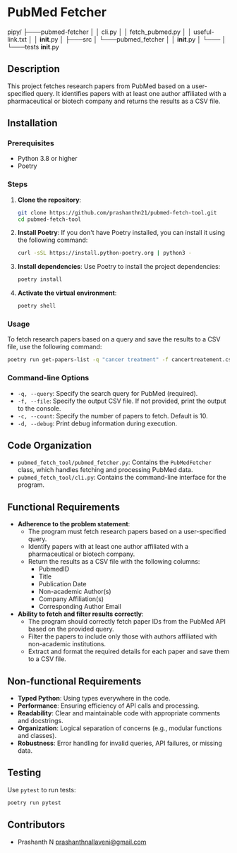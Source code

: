 # PubMed Fetcher
pipy/
├───pubmed-fetcher
│   │   cli.py
│   │   fetch_pubmed.py
│   │   useful-link.txt
│   │   __init__.py
│
├───src
│   └───pubmed_fetcher
│       │   __init__.py
│       └───
│
└───tests
        __init__.py


## Description
This project fetches research papers from PubMed based on a user-specified query. It identifies papers with at least one author affiliated with a pharmaceutical or biotech company and returns the results as a CSV file.

## Installation

### Prerequisites
- Python 3.8 or higher
- Poetry

### Steps

1. **Clone the repository**:
   ```bash
   git clone https://github.com/prashanthn21/pubmed-fetch-tool.git
   cd pubmed-fetch-tool
   ```

2. **Install Poetry**:
   If you don't have Poetry installed, you can install it using the following command:
   ```bash
   curl -sSL https://install.python-poetry.org | python3 -
   ```

3. **Install dependencies**:
   Use Poetry to install the project dependencies:
   ```bash
   poetry install
   ```

4. **Activate the virtual environment**:
   ```bash
   poetry shell
   ```

### Usage

To fetch research papers based on a query and save the results to a CSV file, use the following command:

```bash
poetry run get-papers-list -q "cancer treatment" -f cancertreatement.csv -c 10 -d
```

### Command-line Options
- `-q, --query`: Specify the search query for PubMed (required).
- `-f, --file`: Specify the output CSV file. If not provided, print the output to the console.
- `-c, --count`: Specify the number of papers to fetch. Default is 10.
- `-d, --debug`: Print debug information during execution.

## Code Organization
- `pubmed_fetch_tool/pubmed_fetcher.py`: Contains the `PubMedFetcher` class, which handles fetching and processing PubMed data.
- `pubmed_fetch_tool/cli.py`: Contains the command-line interface for the program.

## Functional Requirements
- **Adherence to the problem statement**:
  - The program must fetch research papers based on a user-specified query.
  - Identify papers with at least one author affiliated with a pharmaceutical or biotech company.
  - Return the results as a CSV file with the following columns:
    - PubmedID
    - Title
    - Publication Date
    - Non-academic Author(s)
    - Company Affiliation(s)
    - Corresponding Author Email
- **Ability to fetch and filter results correctly**:
  - The program should correctly fetch paper IDs from the PubMed API based on the provided query.
  - Filter the papers to include only those with authors affiliated with non-academic institutions.
  - Extract and format the required details for each paper and save them to a CSV file.

## Non-functional Requirements
- **Typed Python**: Using types everywhere in the code.
- **Performance**: Ensuring efficiency of API calls and processing.
- **Readability**: Clear and maintainable code with appropriate comments and docstrings.
- **Organization**: Logical separation of concerns (e.g., modular functions and classes).
- **Robustness**: Error handling for invalid queries, API failures, or missing data.

## Testing
Use `pytest` to run tests:
```bash
poetry run pytest
```

## Contributors
- Prashanth N prashanthnallaveni@gmail.com



